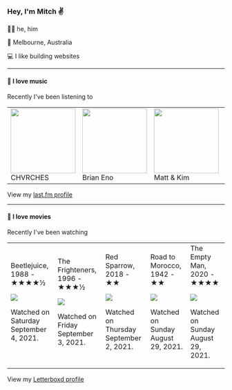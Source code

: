 <article><h3>Hey, I&#x27;m Mitch ✌️</h3><section><p>🙆‍♂️ he, him</p><p>📍 Melbourne, Australia</p><p>💻 I like building websites</p></section><hr/><section><h4>💽 I love music</h4><p>Recently I&#x27;ve been listening to</p><table><tbody><td><img src="https://lastfm.freetls.fastly.net/i/u/174s/4857b5e7f93d4e1e9bdde4166e7062e6.png" height="150px" alt="" role="presentation"/><br/>CHVRCHES</td><td><img src="https://lastfm.freetls.fastly.net/i/u/174s/918055ba2eb81528f93a8924dbab88f8.png" height="150px" alt="" role="presentation"/><br/>Brian Eno</td><td><img src="https://lastfm.freetls.fastly.net/i/u/174s/cb40fb320ee843dbbc1e4eae29ed3bfe.png" height="150px" alt="" role="presentation"/><br/>Matt &amp; Kim</td><td><img src="https://lastfm.freetls.fastly.net/i/u/174s/06937a8274c69201463e1ae8e1b54788.png" height="150px" alt="" role="presentation"/><br/>Drake</td><td><img src="https://lastfm.freetls.fastly.net/i/u/174s/bda47e23218d9b04b1b76ecfbd8dcff2.png" height="150px" alt="" role="presentation"/><br/>Elliott Smith</td></tbody></table><span>View my <a href="https://www.last.fm/user/mylsb">last.fm profile</a></span></section><hr/><section><h4>📼 I love movies</h4><p>Recently I&#x27;ve been watching</p><table><tbody><td>Beetlejuice, 1988 - ★★★★½<br/><span> <p><img src="https://a.ltrbxd.com/resized/sm/upload/rs/wk/3i/nt/gWnW7vxm8yr01TVLQhL4aI02orp-0-500-0-750-crop.jpg?k=37629f8701"/></p> <p>Watched on Saturday September 4, 2021.</p> </span></td><td>The Frighteners, 1996 - ★★★½<br/><span> <p><img src="https://a.ltrbxd.com/resized/sm/upload/o4/ln/6y/6z/cS3QPtMsE1jsEWUww5WsPE275Jb-0-500-0-750-crop.jpg?k=d2c63b2002"/></p> <p>Watched on Friday September 3, 2021.</p> </span></td><td>Red Sparrow, 2018 - ★★<br/><span> <p><img src="https://a.ltrbxd.com/resized/sm/upload/m7/9n/u5/gp/uZwnaMQTdwZz1kwtrrU3IOqxnDu-0-500-0-750-crop.jpg?k=78f913a551"/></p> <p>Watched on Thursday September 2, 2021.</p> </span></td><td>Road to Morocco, 1942 - ★★<br/><span> <p><img src="https://a.ltrbxd.com/resized/film-poster/3/0/8/6/3/30863-road-to-morocco-0-500-0-750-crop.jpg?k=e0d90086c0"/></p> <p>Watched on Sunday August 29, 2021.</p> </span></td><td>The Empty Man, 2020 - ★★★★<br/><span> <p><img src="https://a.ltrbxd.com/resized/film-poster/4/4/6/2/6/9/446269-the-empty-man-0-500-0-750-crop.jpg?k=c9136971c4"/></p> <p>Watched on Sunday August 29, 2021.</p> </span></td></tbody></table><span>View my <a href="https://letterboxd.com/myslab/">Letterboxd profile</a></span></section></article>